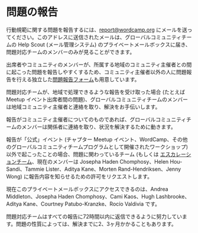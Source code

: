<!-- # Incident Reporting -->
# 問題の報告

<!-- To report a code of conduct-related issue, email [report@wordcamp.org](mailto:report@wordcamp.org). Emails sent to this address will go to a private mailbox on the global community team’s Help Scout instance, visible only to deputies on an incident response squad. -->
行動規範に関する問題を報告するには、[report@wordcamp.org](mailto:report@wordcamp.org) にメールを送ってください。このアドレスに送信されたメールは、グローバルコミュニティチームの Help Scout (メール管理システム) のプライベートメールボックスに届き、問題対応チームのメンバーのみが見ることができます。

<!-- A stand-alone [Incident Reporting form](https://central.wordcamp.org/incident-report/) is also available, to make it easier for attendees and community members to report issues that come up with their local community organizers, to someone other than their local community organizers. -->
出席者やコミュニティのメンバーが、所属する地域のコミュニティ主催者との間に起こった問題を報告しやすくするため、コミュニティ主催者以外の人に問題報告を行える独立した[問題報告フォーム](https://central.wordcamp.org/incident-report/)も用意しています。

<!-- If the incident response squad receives a report that looks like it could be handled locally — for example, between attendees at a meetup event — a member of the global community team will get in touch with local community organizers to offer assistance. -->
問題対応チームが、地域で処理できるような報告を受け取った場合 (たとえば Meetup イベント出席者間の問題)、グローバルコミュニティチームのメンバーは地域コミュニティ主催者と連絡を取り、解決をお手伝いします。

<!-- If the report is \*about\* a community organizer, then we’ll reach out to the concerned parties and work to resolve the situation. -->
報告がコミュニティ主催者についてのものであれば、グローバルコミュニティチームのメンバーは関係者に連絡を取り、状況を解決するために動きます。

<!-- If the report is about behavior that didn’t happen at an “official” event (which is to say, a chapter meetup event, WordCamp, or other workshop organized as part of a global community team program), we’ll request permission to pass the report along to the team it involves (or to the [Escalation Team](https://make.wordpress.org/community/2015/07/02/escalation-team/#comment-22773), currently made up of Josepha Haden Chomphosy, Helen Hou-Sandi, Tammie Lister, Aditya Kane, Morten Rand-Hendriksen, and Jenny Wong). -->
報告が「公式」イベント (チャプター Meetup イベント、WordCamp、その他のグローバルコミュニティチームプログラムとして開催されたワークショップ) 以外で起こったことの場合、問題に関わっているチーム (もしくは [エスカレーションチーム](https://make.wordpress.org/community/2015/07/02/escalation-team/#comment-22773)、現在のメンバーは Josepha Haden Chomphosy、Helen Hou-Sandi、Tammie Lister、Aditya Kane、Morten Rand-Hendriksen、Jenny Wong) に報告内容を知らせるための許可をリクエストします。

<!-- Currently the people who have access to this private mailbox are: Andrea Middleton, Josepha Haden Chomphosy, Cami Kaos, Hugh Lashbrooke, Aditya Kane, Courtney Patubo-Kranzke, and Rocío Valdivia. -->
現在このプライベートメールボックスにアクセスできるのは、Andrea Middleton、Josepha Haden Chomphosy、Cami Kaos、Hugh Lashbrooke、Aditya Kane、Courtney Patubo-Kranzke、Rocío Valdivia です。

<!-- The incident response squad tries to respond to all reports within 72 hours of receiving the report. Resolving the issue reported may take as long as 2-3 months, depending on the nature of the issue. -->
問題対応チームはすべての報告に72時間以内に返信できるように努力しています。問題の性質によっては、解決までに2、3ヶ月かかることもあります。
